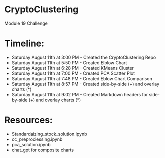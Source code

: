 # CryptoClustering
Module 19 Challenge

# Timeline:
* Saturday August 11th at 3:00 PM - Created the CryptoClustering Repo
* Saturday August 11th at 5:50 PM - Created Elblow Chart
* Saturday August 11th at 6:28 PM - Created KMeans Cluster 
* Saturday August 11th at 7:00 PM - Created PCA Scatter Plot
* Saturday August 11th at 7:48 PM - Created Eblow Chart Comparison
* Saturday August 11th at 8:57 PM - Created side-by-side (+) and overlay charts (*)
* Saturday August 11th at 9:02 PM - Created Markdown headers for side-by-side (+) and overlay charts (*)

# Resources:
* Standardaizing_stock_solution.ipynb
* cc_preprociessing.ipynb
* pca_solution.ipynb
* chat_gpt for composite charts